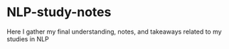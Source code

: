 # NLP-study-notes
Here I gather my final understanding, notes, and takeaways related to my studies in NLP
